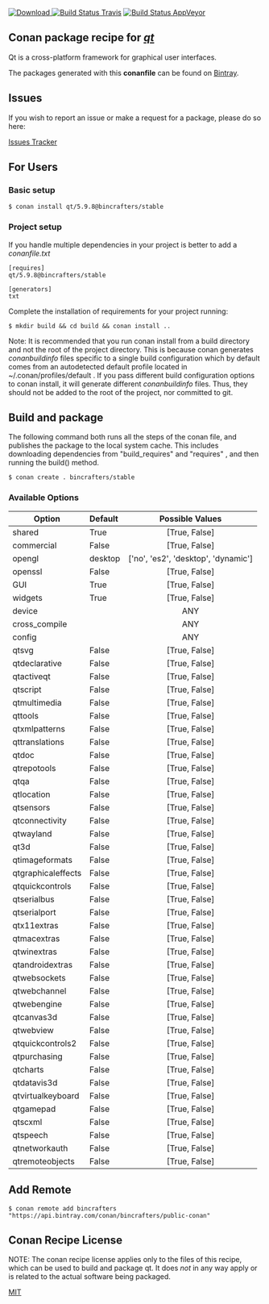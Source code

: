 [![Download](https://api.bintray.com/packages/bincrafters/public-conan/qt%3Abincrafters/images/download.svg) ](https://bintray.com/bincrafters/public-conan/qt%3Abincrafters/_latestVersion)
[![Build Status Travis](https://travis-ci.com/bincrafters/conan-qt.svg?branch=stable%2F5.9.8)](https://travis-ci.com/bincrafters/conan-qt)
[![Build Status AppVeyor](https://ci.appveyor.com/api/projects/status/github/bincrafters/conan-qt?branch=stable%2F5.9.8&svg=true)](https://ci.appveyor.com/project/bincrafters/conan-qt)

## Conan package recipe for [*qt*](https://www.qt.io)

Qt is a cross-platform framework for graphical user interfaces.

The packages generated with this **conanfile** can be found on [Bintray](https://bintray.com/bincrafters/public-conan/qt%3Abincrafters).


## Issues

If you wish to report an issue or make a request for a package, please do so here:

[Issues Tracker](https://github.com/bincrafters/community/issues)


## For Users

### Basic setup

    $ conan install qt/5.9.8@bincrafters/stable

### Project setup

If you handle multiple dependencies in your project is better to add a *conanfile.txt*

    [requires]
    qt/5.9.8@bincrafters/stable

    [generators]
    txt

Complete the installation of requirements for your project running:

    $ mkdir build && cd build && conan install ..

Note: It is recommended that you run conan install from a build directory and not the root of the project directory.  This is because conan generates *conanbuildinfo* files specific to a single build configuration which by default comes from an autodetected default profile located in ~/.conan/profiles/default .  If you pass different build configuration options to conan install, it will generate different *conanbuildinfo* files.  Thus, they should not be added to the root of the project, nor committed to git.


## Build and package

The following command both runs all the steps of the conan file, and publishes the package to the local system cache.  This includes downloading dependencies from "build_requires" and "requires" , and then running the build() method.

    $ conan create . bincrafters/stable


### Available Options
| Option        | Default | Possible Values  |
| ------------- |:----------------- |:------------:|
| shared      | True |  [True, False] |
| commercial      | False |  [True, False] |
| opengl      | desktop |  ['no', 'es2', 'desktop', 'dynamic'] |
| openssl      | False |  [True, False] |
| GUI      | True |  [True, False] |
| widgets      | True |  [True, False] |
| device      |  |  ANY |
| cross_compile      |  |  ANY |
| config      |  |  ANY |
| qtsvg      | False |  [True, False] |
| qtdeclarative      | False |  [True, False] |
| qtactiveqt      | False |  [True, False] |
| qtscript      | False |  [True, False] |
| qtmultimedia      | False |  [True, False] |
| qttools      | False |  [True, False] |
| qtxmlpatterns      | False |  [True, False] |
| qttranslations      | False |  [True, False] |
| qtdoc      | False |  [True, False] |
| qtrepotools      | False |  [True, False] |
| qtqa      | False |  [True, False] |
| qtlocation      | False |  [True, False] |
| qtsensors      | False |  [True, False] |
| qtconnectivity      | False |  [True, False] |
| qtwayland      | False |  [True, False] |
| qt3d      | False |  [True, False] |
| qtimageformats      | False |  [True, False] |
| qtgraphicaleffects      | False |  [True, False] |
| qtquickcontrols      | False |  [True, False] |
| qtserialbus      | False |  [True, False] |
| qtserialport      | False |  [True, False] |
| qtx11extras      | False |  [True, False] |
| qtmacextras      | False |  [True, False] |
| qtwinextras      | False |  [True, False] |
| qtandroidextras      | False |  [True, False] |
| qtwebsockets      | False |  [True, False] |
| qtwebchannel      | False |  [True, False] |
| qtwebengine      | False |  [True, False] |
| qtcanvas3d      | False |  [True, False] |
| qtwebview      | False |  [True, False] |
| qtquickcontrols2      | False |  [True, False] |
| qtpurchasing      | False |  [True, False] |
| qtcharts      | False |  [True, False] |
| qtdatavis3d      | False |  [True, False] |
| qtvirtualkeyboard      | False |  [True, False] |
| qtgamepad      | False |  [True, False] |
| qtscxml      | False |  [True, False] |
| qtspeech      | False |  [True, False] |
| qtnetworkauth      | False |  [True, False] |
| qtremoteobjects      | False |  [True, False] |


## Add Remote

    $ conan remote add bincrafters "https://api.bintray.com/conan/bincrafters/public-conan"


## Conan Recipe License

NOTE: The conan recipe license applies only to the files of this recipe, which can be used to build and package qt.
It does *not* in any way apply or is related to the actual software being packaged.

[MIT](https://github.com/bincrafters/conan-qt/blob/stable/5.9.8/LICENSE.md)
